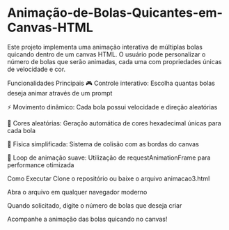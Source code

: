 # Animação-de-Bolas-Quicantes-em-Canvas-HTML
Este projeto implementa uma animação interativa de múltiplas bolas quicando dentro de um canvas HTML. O usuário pode personalizar o número de bolas que serão animadas, cada uma com propriedades únicas de velocidade e cor.

Funcionalidades Principais
🎮 Controle interativo: Escolha quantas bolas deseja animar através de um prompt

⚡ Movimento dinâmico: Cada bola possui velocidade e direção aleatórias

🎨 Cores aleatórias: Geração automática de cores hexadecimal únicas para cada bola

🧪 Física simplificada: Sistema de colisão com as bordas do canvas

🔁 Loop de animação suave: Utilização de requestAnimationFrame para performance otimizada

Como Executar
Clone o repositório ou baixe o arquivo animacao3.html

Abra o arquivo em qualquer navegador moderno

Quando solicitado, digite o número de bolas que deseja criar

Acompanhe a animação das bolas quicando no canvas!

